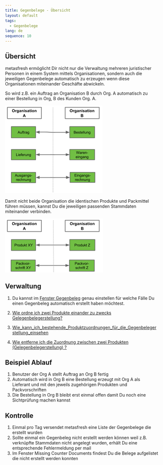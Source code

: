 ```yaml
---
title: Gegenbelege - Übersicht
layout: default
tags:
  - Gegenbelege  
lang: de
sequence: 10
---
```

## Übersicht

metasfresh ermöglicht Dir nicht nur die Verwaltung mehreren juristischer Personen in einem System mittels Organisationen, sondern auch die jeweiligen Gegenbelege automatisch zu erzeugen wenn diese Organisationen miteinander Geschäfte abwickeln.

So wird z.B. ein Auftrag an Organisation B durch Org. A automatisch zu einer Bestellung in Org, B des Kunden Org. A. 


![Gegenbelege](../images/de_Gegenbelege.png)


Damit nicht beide Organisation die identischen Produkte und Packmittel führen müssen, kannst Du die jeweiligen passenden Stammdaten miteinander verbinden.

![Gegenbelege Stammdaten](../images/de_Gegenbelege_Stammdaten.png) 


## Verwaltung

1. Du kannst im [Fenster Gegenbeleg](Wie_finde_und_öffne_ich_ein_Fenster) genau einstellen für welche Fälle Du einen Gegenbeleg automatisch erstellt haben möchtest. 

1. [Wie ordne ich zwei Produkte einander zu zwecks Gelegenbelegerstellung?](Wie_ordne_ich_zwei_Produkte_einander_zu_zwecks_Gelegenbelegerstellung)
1. [Wie_kann_ich_bestehende_Produktzuordnungen_für_die_Gegenbelegerstellung_einsehen](Wie_kann_ich_bestehende_Produktzuordnungen_für_die_Gegenbelegerstellung_einsehen)
1. [Wie entferne ich die Zuordnung zwischen zwei Produkten (Gelegenbelegerstellung) ?](Wie_entferne_ich_die_Zuordnung_zwischen_zwei_Produkten_Gelegenbelegerstellung)

## Beispiel Ablauf

1. Benutzer der Org A stellt Auftrag an Org B fertig
2. Automatisch wird in Org B eine Bestellung erzeugt mit Org A als Lieferant und mit den jeweils zugehörigen Produkten und Packvorschriften 
3. Die Bestellung in Org B bleibt erst einmal offen damit Du noch eine Sichtprüfung machen kannst

## Kontrolle

1. Einmal pro Tag versendet metasfresh eine Liste der Gegenbelege die erstellt wurden
1. Sollte einmal ein Gegenbeleg nicht erstellt werden können weil z.B. verknüpfte Stammdaten nicht angelegt wurden, erhält Du eine entsprechende Fehlermeldung per mail
1. Im Fenster Missing Counter Documents findest Du die Belege aufgelistet die nicht erstellt werden konnten 






